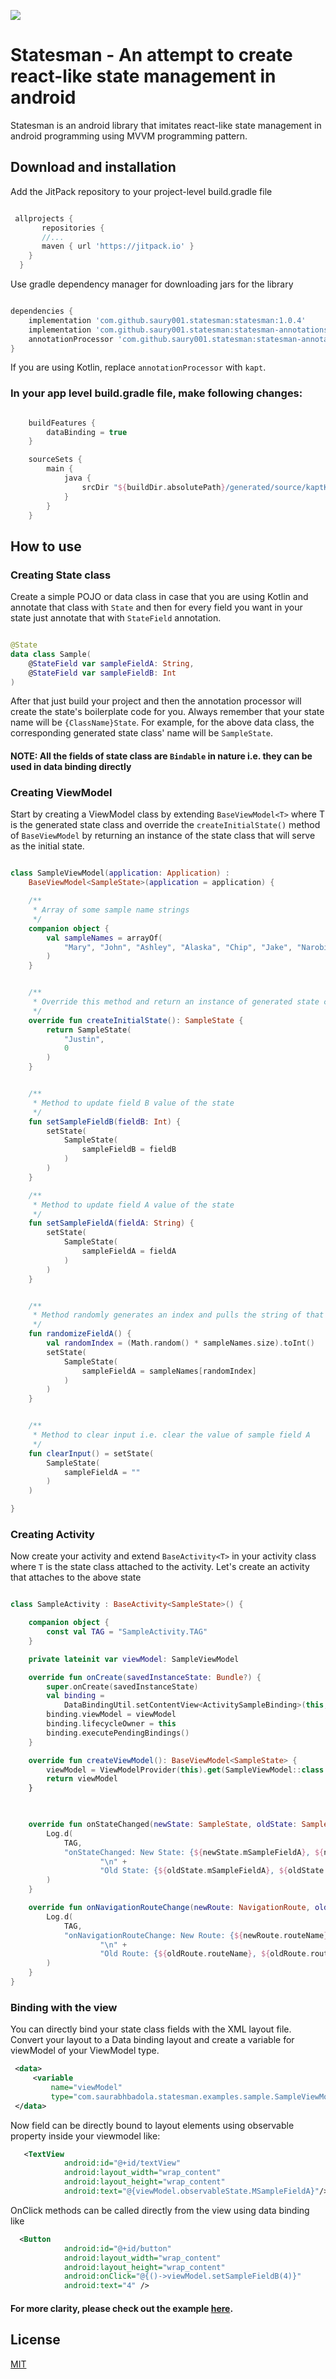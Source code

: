 [![](https://jitpack.io/v/saury001/statesman.svg)](https://jitpack.io/#saury001/statesman)

# Statesman - An attempt to create react-like state management in android

Statesman is an android library that imitates react-like state management in android programming using MVVM programming pattern. 

## Download and installation

Add the JitPack repository to your project-level build.gradle file
```groovy

 allprojects {
       repositories {
	   //...
	   maven { url 'https://jitpack.io' }
	}
  }

```

Use gradle dependency manager for downloading jars for the library

```groovy

dependencies {
    implementation 'com.github.saury001.statesman:statesman:1.0.4'
    implementation 'com.github.saury001.statesman:statesman-annotations:1.0.4'
    annotationProcessor 'com.github.saury001.statesman:statesman-annotation-processor:1.0.4'
}

```

If you are using Kotlin, replace `annotationProcessor` with `kapt`.

### In your app level build.gradle file, make following changes:


```groovy

    buildFeatures {
        dataBinding = true
    }

    sourceSets {
        main {
            java {
                srcDir "${buildDir.absolutePath}/generated/source/kaptKotlin/"
            }
        }
    }

```

## How to use

### Creating State class

Create a simple POJO or data class in case that you are using Kotlin and annotate that class with `State` and then for every field you want in your state just annotate that with `StateField` annotation.

```kotlin

@State
data class Sample(
    @StateField var sampleFieldA: String,
    @StateField var sampleFieldB: Int
)

```



After that just build your project and then the annotation processor will create the state's boilerplate code for you. Always remember that your state name will be `{ClassName}State`. For example, for the above data class, the corresponding generated state class' name will be `SampleState`.
#### NOTE: All the fields of state class are `Bindable` in nature i.e. they can be used in data binding directly

### Creating ViewModel

Start by creating a ViewModel class by extending `BaseViewModel<T>` where T is the generated state class and override the `createInitialState()` method of `BaseViewModel` by returning an instance of the state class that will serve as the initial state.

```kotlin

class SampleViewModel(application: Application) :
    BaseViewModel<SampleState>(application = application) {

    /**
     * Array of some sample name strings
     */
    companion object {
        val sampleNames = arrayOf(
            "Mary", "John", "Ashley", "Alaska", "Chip", "Jake", "Narobi", "Lara", "Eagle", "Chris"
        )
    }


    /**
     * Override this method and return an instance of generated state class that will act as the starting state
     */
    override fun createInitialState(): SampleState {
        return SampleState(
            "Justin",
            0
        )
    }


    /**
     * Method to update field B value of the state
     */
    fun setSampleFieldB(fieldB: Int) {
        setState(
            SampleState(
                sampleFieldB = fieldB
            )
        )
    }

    /**
     * Method to update field A value of the state
     */
    fun setSampleFieldA(fieldA: String) {
        setState(
            SampleState(
                sampleFieldA = fieldA
            )
        )
    }


    /**
     * Method randomly generates an index and pulls the string of that index from sampleNames and set that as value of field A of the state
     */
    fun randomizeFieldA() {
        val randomIndex = (Math.random() * sampleNames.size).toInt()
        setState(
            SampleState(
                sampleFieldA = sampleNames[randomIndex]
            )
        )
    }


    /**
     * Method to clear input i.e. clear the value of sample field A
     */
    fun clearInput() = setState(
        SampleState(
            sampleFieldA = ""
        )
    )

}

```

### Creating Activity

Now create your activity and extend `BaseActivity<T>` in your activity class where `T` is the state class attached to the activity. Let's create an activity that attaches to the above state
```kotlin

class SampleActivity : BaseActivity<SampleState>() {

    companion object {
        const val TAG = "SampleActivity.TAG"
    }

    private lateinit var viewModel: SampleViewModel

    override fun onCreate(savedInstanceState: Bundle?) {
        super.onCreate(savedInstanceState)
        val binding =
            DataBindingUtil.setContentView<ActivitySampleBinding>(this, R.layout.activity_sample)
        binding.viewModel = viewModel
        binding.lifecycleOwner = this
        binding.executePendingBindings()
    }

    override fun createViewModel(): BaseViewModel<SampleState> {
        viewModel = ViewModelProvider(this).get(SampleViewModel::class.java) //Creating instance of our viewModel
        return viewModel
    }


   
    override fun onStateChanged(newState: SampleState, oldState: SampleState) { //This method is called whenever the state is changed.
        Log.d(
            TAG,
            "onStateChanged: New State: {${newState.mSampleFieldA}, ${newState.mSampleFieldB}}" +
                    "\n" +
                    "Old State: {${oldState.mSampleFieldA}, ${oldState.mSampleFieldB}}"
        )
    }

    override fun onNavigationRouteChange(newRoute: NavigationRoute, oldRoute: NavigationRoute) { //This method is called whenever the route is changed
        Log.d(
            TAG,
            "onNavigationRouteChange: New Route: {${newRoute.routeName}, ${newRoute.routeValue}}" +
                    "\n" +
                    "Old Route: {${oldRoute.routeName}, ${oldRoute.routeValue}}"
        )
    }
}
``` 


### Binding with the view

You can directly bind your state class fields with the XML layout file. Convert your layout to a Data binding layout and create a variable for viewModel of your ViewModel type.

```xml
 <data>
     <variable
         name="viewModel"
         type="com.saurabhbadola.statesman.examples.sample.SampleViewModel" />
 </data>
```

Now field can be directly bound to layout elements using observable property inside your viewmodel like:

```xml
   <TextView
            android:id="@+id/textView"
            android:layout_width="wrap_content"
            android:layout_height="wrap_content"
            android:text="@{viewModel.observableState.MSampleFieldA}"/>
```

OnClick methods can be called directly from the view using data binding like

```xml
  <Button
            android:id="@+id/button"
            android:layout_width="wrap_content"
            android:layout_height="wrap_content"
            android:onClick="@{()->viewModel.setSampleFieldB(4)}"
            android:text="4" />
```

#### For more clarity, please check out the example [here](https://github.com/saury001/statesman-example).

## License
[MIT](https://choosealicense.com/licenses/mit/)
